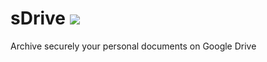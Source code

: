 # sDrive <img src="https://travis-ci.org/andreacioni/sDrive.svg?branch=master">
Archive securely your personal documents on Google Drive
